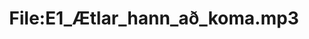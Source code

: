 ---
title: File:E1_Ætlar_hann_að_koma.mp3
recording of: Ætlar hann að koma?
reading speed: slow
speaker: E
license: CC0
---